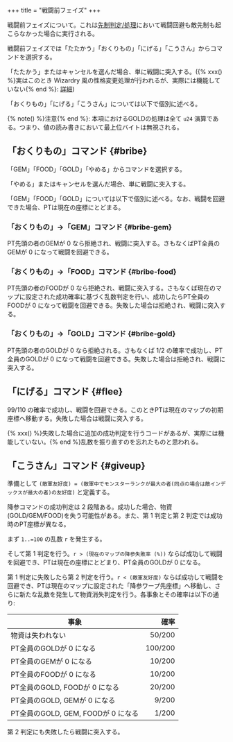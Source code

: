 +++
title = "戦闘前フェイズ"
+++

戦闘前フェイズについて。これは[先制判定/処理](@/encounter/preemptive/_index.md)において戦闘回避も敵先制も起こらなかった場合に実行される。

戦闘前フェイズでは「たたかう」「おくりもの」「にげる」「こうさん」からコマンドを選択する。

「たたかう」またはキャンセルを選んだ場合、単に戦闘に突入する。({% xxx() %}実はこのとき Wizardry 風の性格変更処理が行われるが、実際には機能していない{% end %}: [詳細](@/tips/unused-alignment-change/_index.md))

「おくりもの」「にげる」「こうさん」については以下で個別に述べる。

{% note() %}注意{% end %}: 本項におけるGOLDの処理は全て `u24` 演算である。つまり、値の読み書きにおいて最上位バイトは無視される。

## 「おくりもの」コマンド {#bribe}

「GEM」「FOOD」「GOLD」「やめる」からコマンドを選択する。

「やめる」またはキャンセルを選んだ場合、単に戦闘に突入する。

「GEM」「FOOD」「GOLD」については以下で個別に述べる。なお、戦闘を回避できた場合、PTは現在の座標にとどまる。

### 「おくりもの」->「GEM」コマンド {#bribe-gem}

PT先頭の者のGEMが 0 なら拒絶され、戦闘に突入する。さもなくばPT全員のGEMが 0 になって戦闘を回避できる。

### 「おくりもの」->「FOOD」コマンド {#bribe-food}

PT先頭の者のFOODが 0 なら拒絶され、戦闘に突入する。さもなくば現在のマップに設定された成功確率に基づく乱数判定を行い、成功したらPT全員のFOODが 0 になって戦闘を回避できる。失敗した場合は拒絶され、戦闘に突入する。

### 「おくりもの」->「GOLD」コマンド {#bribe-gold}

PT先頭の者のGOLDが 0 なら拒絶される。さもなくば 1/2 の確率で成功し、PT全員のGOLDが 0 になって戦闘を回避できる。失敗した場合は拒絶され、戦闘に突入する。

## 「にげる」コマンド {#flee}

99/110 の確率で成功し、戦闘を回避できる。このときPTは現在のマップの初期座標へ移動する。失敗した場合は戦闘に突入する。

{% xxx() %}失敗した場合に追加の成功判定を行うコードがあるが、実際には機能していない。{% end %}乱数を振り直すのを忘れたものと思われる。

## 「こうさん」コマンド {#giveup}

準備として `(敵軍友好度) = (敵軍中でモンスターランクが最大の者(同点の場合は敵インデックスが最大の者)の友好度)` と定義する。

降参コマンドの成功判定は 2 段階ある。成功した場合、物資(GOLD/GEM/FOOD)を失う可能性がある。また、第 1 判定と第 2 判定では成功時のPT座標が異なる。

まず `1..=100` の乱数 `r` を発生する。

そして第 1 判定を行う。`r > (現在のマップの降参失敗率 (%))` ならば成功して戦闘を回避でき、PTは現在の座標にとどまり、PT全員のGOLDが 0 になる。

第 1 判定に失敗したら第 2 判定を行う。`r < (敵軍友好度)` ならば成功して戦闘を回避でき、PTは現在のマップに設定された「降参ワープ先座標」へ移動し、さらに新たな乱数を発生して物資消失判定を行う。各事象とその確率は以下の通り:

| 事象 | 確率 |
| -- | --: |
| 物資は失われない | 50/200 |
| PT全員のGOLDが 0 になる | 100/200 |
| PT全員のGEMが 0 になる | 10/200 |
| PT全員のFOODが 0 になる | 10/200 |
| PT全員のGOLD, FOODが 0 になる | 20/200 |
| PT全員のGOLD, GEMが 0 になる | 9/200 |
| PT全員のGOLD, GEM, FOODが 0 になる | 1/200 |

第 2 判定にも失敗したら戦闘に突入する。
